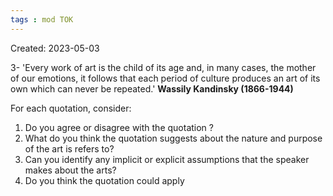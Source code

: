 ```yaml
---
tags : mod TOK
---
```

Created: 2023-05-03 

3- 'Every work of art is the child of its age and, in many cases, the mother of our emotions, it follows that each period of culture produces an art of its own which can never be repeated.' **Wassily Kandinsky (1866-1944)**

For each quotation, consider:
1. Do you agree or disagree with the quotation ? 
2. What do you think the quotation suggests about the nature and purpose of the art is refers to?
3. Can you identify any implicit or explicit assumptions that the speaker makes about the arts?
4. Do you think the quotation could apply